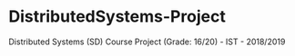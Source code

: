 # DistributedSystems-Project
Distributed Systems (SD) Course Project (Grade: 16/20) - IST - 2018/2019
